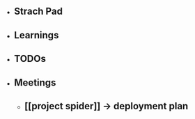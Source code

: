 - ## Strach Pad
- ## Learnings
- ## TODOs
- ## Meetings
	- [[project spider]] -> deployment plan
		-